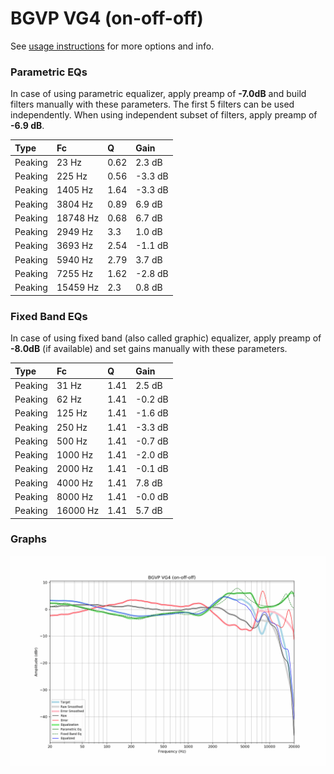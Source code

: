 # BGVP VG4 (on-off-off)
See [usage instructions](https://github.com/jaakkopasanen/AutoEq#usage) for more options and info.

### Parametric EQs
In case of using parametric equalizer, apply preamp of **-7.0dB** and build filters manually
with these parameters. The first 5 filters can be used independently.
When using independent subset of filters, apply preamp of **-6.9 dB**.

| Type    | Fc       |    Q | Gain    |
|:--------|:---------|:-----|:--------|
| Peaking | 23 Hz    | 0.62 | 2.3 dB  |
| Peaking | 225 Hz   | 0.56 | -3.3 dB |
| Peaking | 1405 Hz  | 1.64 | -3.3 dB |
| Peaking | 3804 Hz  | 0.89 | 6.9 dB  |
| Peaking | 18748 Hz | 0.68 | 6.7 dB  |
| Peaking | 2949 Hz  | 3.3  | 1.0 dB  |
| Peaking | 3693 Hz  | 2.54 | -1.1 dB |
| Peaking | 5940 Hz  | 2.79 | 3.7 dB  |
| Peaking | 7255 Hz  | 1.62 | -2.8 dB |
| Peaking | 15459 Hz | 2.3  | 0.8 dB  |

### Fixed Band EQs
In case of using fixed band (also called graphic) equalizer, apply preamp of **-8.0dB**
(if available) and set gains manually with these parameters.

| Type    | Fc       |    Q | Gain    |
|:--------|:---------|:-----|:--------|
| Peaking | 31 Hz    | 1.41 | 2.5 dB  |
| Peaking | 62 Hz    | 1.41 | -0.2 dB |
| Peaking | 125 Hz   | 1.41 | -1.6 dB |
| Peaking | 250 Hz   | 1.41 | -3.3 dB |
| Peaking | 500 Hz   | 1.41 | -0.7 dB |
| Peaking | 1000 Hz  | 1.41 | -2.0 dB |
| Peaking | 2000 Hz  | 1.41 | -0.1 dB |
| Peaking | 4000 Hz  | 1.41 | 7.8 dB  |
| Peaking | 8000 Hz  | 1.41 | -0.0 dB |
| Peaking | 16000 Hz | 1.41 | 5.7 dB  |

### Graphs
![](./BGVP%20VG4%20(on-off-off).png)